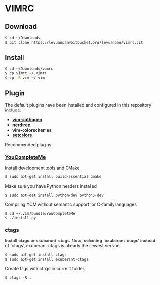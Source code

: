 # VIMRC #

## Download ##
```bash
$ cd ~/Downloads
$ git clone https://leyuanpan@bitbucket.org/leyuanpan/vimrc.git
```

## Install ##
```bash
$ cd ~/Downloads/vimrc
$ cp vimrc ~/.vimrc
$ cp -R vim ~/.vim
```

## Plugin ##
The default plugins have been installed and configured in this repository include:

* [**vim-pathogen**](https://github.com/tpope/vim-pathogen)
* [**nerdtree**](https://github.com/scrooloose/nerdtree)
* [**vim-colorschemes**](https://github.com/flazz/vim-colorschemes)
* [**setcolors**](http://vim.wikia.com/wiki/Switch_color_schemes)

Recommended plugins:

### [**YouCompleteMe**](https://github.com/Valloric/YouCompleteMe) ###
Install development tools and CMake
```bash
$ sudo apt-get install build-essential cmake
```
Make sure you have Python headers installed
```bash
$ sudo apt-get install python-dev python3-dev
```
Compiling YCM without semantic support for C-family languages
```
$ cd ~/.vim/bundle/YouCompleteMe
$ ./install.py
```

### **ctags** ###
Install ctags or exuberant-ctags. Note, selecting 'exuberant-ctags' instead of 'ctags', exuberant-ctags is already the newest version.
```bash
$ sudo apt-get install ctags
$ sudo apt-get install exuberant-ctags
```
Create tags with ctags in current folder.
```
$ ctags -R .
```